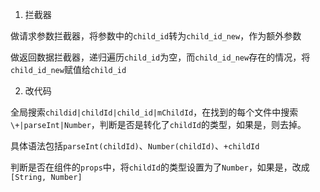 1. 拦截器
  

做请求参数拦截器，将参数中的`child_id`转为`child_id_new`，作为额外参数

做返回数据拦截器，递归遍历`child_id`为空，而`child_id_new`存在的情况，将`child_id_new`赋值给`child_id`

2. 改代码

全局搜索`childid|childId|child_id|mChildId`，在找到的每个文件中搜索`\+|parseInt|Number`，判断是否是转化了`childId`的类型，如果是，则去掉。

具体语法包括`parseInt(childId)`、`Number(childId)`、`+childId`

判断是否在组件的`props`中，将`childId`的类型设置为了`Number`，如果是，改成`[String, Number]`


